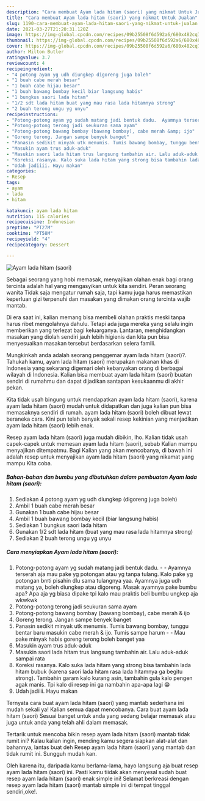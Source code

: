 ```yaml
---
description: "Cara membuat Ayam lada hitam (saori) yang nikmat Untuk Jualan"
title: "Cara membuat Ayam lada hitam (saori) yang nikmat Untuk Jualan"
slug: 1190-cara-membuat-ayam-lada-hitam-saori-yang-nikmat-untuk-jualan
date: 2021-03-27T21:20:31.120Z
image: https://img-global.cpcdn.com/recipes/09b25508f6d592a6/680x482cq70/ayam-lada-hitam-saori-foto-resep-utama.jpg
thumbnail: https://img-global.cpcdn.com/recipes/09b25508f6d592a6/680x482cq70/ayam-lada-hitam-saori-foto-resep-utama.jpg
cover: https://img-global.cpcdn.com/recipes/09b25508f6d592a6/680x482cq70/ayam-lada-hitam-saori-foto-resep-utama.jpg
author: Milton Butler
ratingvalue: 3.7
reviewcount: 4
recipeingredient:
- "4 potong ayam yg udh diungkep digoreng juga boleh"
- "1 buah cabe merah besar"
- "1 buah cabe hijau besar"
- "1 buah bawang bombay kecil biar langsung habis"
- "1 bungkus saori lada hitam"
- "1/2 sdt lada hitam buat yang mau rasa lada hitamnya strong"
- "2 buah terong ungu yg unyu"
recipeinstructions:
- "Potong-potong ayam yg sudah matang jadi bentuk dadu.  Ayamnya terserah aja mau pake yg potongan atau yg tanpa tulang. Kalo pake yg potongan brrti pisahin dlu sama tulangnya yaa. Ayamnya juga udh matang ya, boleh diungkep atau digoreng. Masak ayamnya pake bumbu apa? Apa aja yg biasa dipake tpi kalo mau praktis beli bumbu ungkep aja wkwkwk"
- "Potong-potong terong jadi seukuran sama ayam"
- "Potong-potong bawang bombay (bawang bombay), cabe merah &amp; ijo"
- "Goreng terong. Jangan sampe benyek banget"
- "Panasin sedikit minyak utk menumis. Tumis bawang bombay, tunggu bentar baru masukin cabe merah &amp; ijo. Tumis sampe harum  Mau pake minyak habis goreng terong boleh banget yaa"
- "Masukin ayam trus aduk-aduk"
- "Masukin saori lada hitam trus langsung tambahin air. Lalu aduk-aduk sampai rata"
- "Koreksi rasanya. Kalo suka lada hitam yang strong bisa tambahin lada hitam bubuk (karena saori lada hitam rasa lada hitamnya ga begitu strong). Tambahin garam kalo kurang asin, tambahin gula kalo pengen agak manis. Tpi kalo di resep ini ga nambahin apa-apa lagi 😁"
- "Udah jadiiii. Hayu makan"
categories:
- Resep
tags:
- ayam
- lada
- hitam

katakunci: ayam lada hitam 
nutrition: 115 calories
recipecuisine: Indonesian
preptime: "PT27M"
cooktime: "PT58M"
recipeyield: "4"
recipecategory: Dessert

---
```



![Ayam lada hitam (saori)](https://img-global.cpcdn.com/recipes/09b25508f6d592a6/680x482cq70/ayam-lada-hitam-saori-foto-resep-utama.jpg)

Sebagai seorang yang hobi memasak, menyajikan olahan enak bagi orang tercinta adalah hal yang mengasyikan untuk kita sendiri. Peran seorang  wanita Tidak saja mengatur rumah saja, tapi kamu juga harus memastikan keperluan gizi terpenuhi dan masakan yang dimakan orang tercinta wajib mantab.

Di era  saat ini, kalian memang bisa membeli olahan praktis meski tanpa harus ribet mengolahnya dahulu. Tetapi ada juga mereka yang selalu ingin memberikan yang terlezat bagi keluarganya. Lantaran, menghidangkan masakan yang diolah sendiri jauh lebih higienis dan kita pun bisa menyesuaikan masakan tersebut berdasarkan selera famili. 



Mungkinkah anda adalah seorang penggemar ayam lada hitam (saori)?. Tahukah kamu, ayam lada hitam (saori) merupakan makanan khas di Indonesia yang sekarang digemari oleh kebanyakan orang di berbagai wilayah di Indonesia. Kalian bisa membuat ayam lada hitam (saori) buatan sendiri di rumahmu dan dapat dijadikan santapan kesukaanmu di akhir pekan.

Kita tidak usah bingung untuk mendapatkan ayam lada hitam (saori), karena ayam lada hitam (saori) mudah untuk didapatkan dan juga kalian pun bisa memasaknya sendiri di rumah. ayam lada hitam (saori) boleh dibuat lewat beraneka cara. Kini pun telah banyak sekali resep kekinian yang menjadikan ayam lada hitam (saori) lebih enak.

Resep ayam lada hitam (saori) juga mudah dibikin, lho. Kalian tidak usah capek-capek untuk memesan ayam lada hitam (saori), sebab Kalian mampu menyajikan ditempatmu. Bagi Kalian yang akan mencobanya, di bawah ini adalah resep untuk menyajikan ayam lada hitam (saori) yang nikamat yang mampu Kita coba.

<!--inarticleads1-->

##### Bahan-bahan dan bumbu yang dibutuhkan dalam pembuatan Ayam lada hitam (saori):

1. Sediakan 4 potong ayam yg udh diungkep (digoreng juga boleh)
1. Ambil 1 buah cabe merah besar
1. Gunakan 1 buah cabe hijau besar
1. Ambil 1 buah bawang bombay kecil (biar langsung habis)
1. Sediakan 1 bungkus saori lada hitam
1. Gunakan 1/2 sdt lada hitam (buat yang mau rasa lada hitamnya strong)
1. Sediakan 2 buah terong ungu yg unyu




<!--inarticleads2-->

##### Cara menyiapkan Ayam lada hitam (saori):

1. Potong-potong ayam yg sudah matang jadi bentuk dadu. -  - Ayamnya terserah aja mau pake yg potongan atau yg tanpa tulang. Kalo pake yg potongan brrti pisahin dlu sama tulangnya yaa. Ayamnya juga udh matang ya, boleh diungkep atau digoreng. Masak ayamnya pake bumbu apa? Apa aja yg biasa dipake tpi kalo mau praktis beli bumbu ungkep aja wkwkwk
1. Potong-potong terong jadi seukuran sama ayam
1. Potong-potong bawang bombay (bawang bombay), cabe merah &amp; ijo
1. Goreng terong. Jangan sampe benyek banget
1. Panasin sedikit minyak utk menumis. Tumis bawang bombay, tunggu bentar baru masukin cabe merah &amp; ijo. Tumis sampe harum -  - Mau pake minyak habis goreng terong boleh banget yaa
1. Masukin ayam trus aduk-aduk
1. Masukin saori lada hitam trus langsung tambahin air. Lalu aduk-aduk sampai rata
1. Koreksi rasanya. Kalo suka lada hitam yang strong bisa tambahin lada hitam bubuk (karena saori lada hitam rasa lada hitamnya ga begitu strong). Tambahin garam kalo kurang asin, tambahin gula kalo pengen agak manis. Tpi kalo di resep ini ga nambahin apa-apa lagi 😁
1. Udah jadiiii. Hayu makan




Ternyata cara buat ayam lada hitam (saori) yang mantab sederhana ini mudah sekali ya! Kalian semua dapat mencobanya. Cara buat ayam lada hitam (saori) Sesuai banget untuk anda yang sedang belajar memasak atau juga untuk anda yang telah ahli dalam memasak.

Tertarik untuk mencoba bikin resep ayam lada hitam (saori) mantab tidak rumit ini? Kalau kalian ingin, mending kamu segera siapkan alat-alat dan bahannya, lantas buat deh Resep ayam lada hitam (saori) yang mantab dan tidak rumit ini. Sungguh mudah kan. 

Oleh karena itu, daripada kamu berlama-lama, hayo langsung aja buat resep ayam lada hitam (saori) ini. Pasti kamu tiidak akan menyesal sudah buat resep ayam lada hitam (saori) enak simple ini! Selamat berkreasi dengan resep ayam lada hitam (saori) mantab simple ini di tempat tinggal sendiri,oke!.

